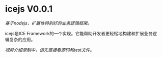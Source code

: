 icejs V0.0.1
============

*基于nodejs，扩展性特别好的业务逻辑框架。*  

icejs是ICE Framework的一个实现。它能帮助开发者更轻松地构建和扩展业务逻辑复杂的应用。

*视屏介绍录制中，请先直接看源码和test文件。*



